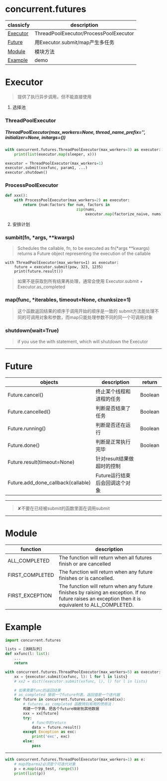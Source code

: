 # concurrent.futures

classicfy|description
---|---
[Executor](#Executor)|ThreadPoolExecutor/ProcessPoolExecutor
[Future](#Future)|用Executor.submit/map产生多任务
[Module](#Module)|模块方法
[Example](#Example)|demo

# Executor
>  提供了执行异步调用，但不能直接使用
1. 选择池
### ThreadPoolExecutor
##### ThreadPoolExecutor(max_workers=None, thread_name_prefix='', initializer=None, initargs=())
```python
with concurrent.futures.ThreadPoolExecutor(max_workers=3) as executor:
    print(list(executor.map(sleeper, x)))
```
```python
executor = ThreadPoolExecutor(max_workers=1)
executor.submit(xxxfunc, param1, ...)
executor.shutdown()
```
### ProcessPoolExecutor
```python
def xxx():
    with ProcessPoolExecutor(max_workers=2) as executor:
        return {num:factors for num, factors in
                                zip(nums,
                                    executor.map(factorize_naive, nums))}
```
2. 安排计划
### sumbit(fn, *args, **kwargs)
> Schedules the callable, fn, to be executed as fn(*args **kwargs)   
> returns a Future object representing the execution of the callable   
```
with ThreadPoolExecutor(max_workers=1) as executor:
    future = executor.submit(pow, 323, 1235)
    print(future.result())
```
> 如果不是获取到所有结果再处理，通常会使用 Executor.submit + Executor.as_completed
### map(func, *iterables, timeout=None, chunksize=1)
> 这个函数返回结果的顺序于调用开始的顺序是一致的
> submit方法能处理不同的可调用对象和参数，而map只能处理参数不同的同一个可调用对象
### shutdown(wait=True)
> if you use the with statement, which will shutdown the Executor
---
# Future
objects|description|return
---|---|---
Future.cancel()|终止某个线程和进程的任务|Boolean
Future.cancelled()|判断是否结束了任务|Boolean
Future.running()|判断是否还在运行|Boolean
Future.done()|判断是正常执行完毕|Boolean
Future.result(timeout=None)|针对result结果做超时的控制|
Future.add_done_callback(callable)|Future运行结束后会回调这个对象|

---
> ✘不要在已经被submit的函数里面在调用submit
---
# Module
function|description
---|---
ALL_COMPLETED|The function will return when all futures finish or are cancelled
FIRST_COMPLETED|The function will return when any future finishes or is cancelled.
FIRST_EXCEPTION|The function will return when any future finishes by raising an exception.  If no future raises an exception then it is equivalent to ALL_COMPLETED.

# Example
```python
import concurrent.futures

lists = [消耗队列]
def xxfunc(l: list):
    ...
    return

with concurrent.futures.ThreadPoolExecutor(max_workers=5) as executor:
    xx = {executor.submit(xxfunc, l): l for l in lists}
    # xx2 = dict((executor.submit(xxfunc, l), l) for l in lists)

    # 如果需要func的返回结果
    # as_completed 接收一个future列表，返回值是一个迭代器
    for future in concurrent.futures.as_completed(xx):
        # futures.as_completed 函数特别有用的惯用法：
        构建一个字典，把各个future映射到其他数据
        xxx = xx[future]
        try:
            # func中的return
            data = future.result()
        except Exception as exc:
            print('exc', exc)
        else:
            pass
```
---
```python
with concurrent.futures.ThreadPoolExecutor(max_workers=1) as e:
    # map的parma2必须是个可迭代对象
    p = e.map(czp_test, range(5))
    print(list(p))
```
